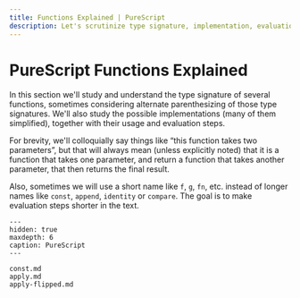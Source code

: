 ```yaml
---
title: Functions Explained | PureScript
description: Let's scrutinize type signature, implementation, evaluation and use of several functions with practical examples.
---
```


# PureScript Functions Explained

In this section we'll study and understand the type signature of several functions, sometimes considering alternate parenthesizing of those type signatures. We'll also study the possible implementations (many of them simplified), together with their usage and evaluation steps.

For brevity, we'll colloquially say things like “this function takes two parameters”, but that will always mean (unless explicitly noted) that it is a function that takes one parameter, and return a function that takes another parameter, that then returns the final result.

Also, sometimes we will use a short name like `f`, `g`, `fn`, etc. instead of longer names like `const`,  `append`, `identity` or `compare`. The goal is to make evaluation steps shorter in the text.

```{toctree}
---
hidden: true
maxdepth: 6
caption: PureScript
---

const.md
apply.md
apply-flipped.md
```
